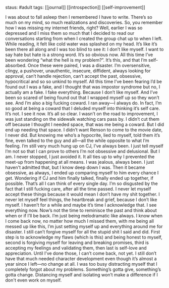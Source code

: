 staus: #adult 
tags: [[journal]] [[introspection]] [[self-improvement]] 

I was about to fall asleep then I remembered I have to write. There’s so much on my mind, so much realizations and discoveries. So, you remember how I was missing my internet friends, right? Well, earlier I was so depressed and I miss them so much that I decided to read our conversations starting from when I created the group chat up to when I left. While reading, it felt like cold water was splashed on my head. It’s like it’s been there all along and I was too blind to see it: I don’t like myself. I want to say hate but hate is a strong word. It’s so obvious now. All this time I’ve been wondering “what the hell is my problem?”. It’s this, and that I’m self-absorbed. Once these were paired, I was a disaster. I’m oversensitive, clingy, a pushover, unauthentic, insecure, diffident, always looking for approval, can’t handle rejection, can’t accept the past, obsessive, hypocritical and so so unkind to myself. All this time I’ve been fearing I’d be found out I was a fake, and I thought that was impostor syndrome but no, I actually am a fake. I fake everything. Because I don’t like myself. And I’ve been so scared of being found out that I wrapped myself up so they won’t see. And I’m also a big fucking coward. I ran away—I always do. In fact, I’m so good at being a coward that I deluded myself into thinking it’s self care. It’s not. I see it now. It’s all so clear. I wasn’t on the road to improvement, I was just standing on the sidewalk watching cars pass by. I didn’t cut them off because I thought I needed space, that was me being a coward. But I did end up needing that space. I didn’t want Renson to come to the movie date, I never did. But knowing me who’s a hypocrite, lied to myself, told them it’s fine, even talked to the guy and all—all the while opposite to what I’m feeling. I’m still very much hung up on CJ, I’ve always been. I just tell myself I’m not so that I can prove to others I’m not obsessive and delusional. But I am. I never stopped, I just avoided it. It all ties up to why I prevented the meet-up from happening at all means. I was jealous, always been. I just haven't admitted that, but I know deep down I was. Then it became obsessive, as always, I ended up comparing myself to him every chance I get. Wondering if CJ and him finally talked, finally ended up together, if possible. That’s all I can think of every single day. I’m so disgusted by the fact that I still fucking care, after all the time passed. I never let myself accept these things because it would mean I don’t have my shit together. I never let myself feel things, the heartbreak and grief, because I don’t like myself. I haven’t for a while and maybe it’s time I acknowledge that. I see everything now. Now’s not the time to reminisce the past and think about when or if I’ll be back. I’m just being melodramatic like always. I know when I come back now, no matter how much I missed them, with me being all messed up like this, I’m just setting myself up and everything around me for disaster. I still can’t forgive myself for all the stupid shit I said and did. First step is to acknowledge my flaws (which is this) and being honest to myself, second is forgiving myself for leaving and breaking promises, third is accepting my feelings and validating them, then last is self-love and appreciation. Until I’ve done those, I can’t come back, not yet. I still don’t have that much needed character development even though it’s almost a year since I left—no change at all. I was too busy distracting myself that I completely forgot about my problems. Something’s gotta give, something’s gotta change. Distancing myself and isolating won’t make a difference if I don't even work on myself. 